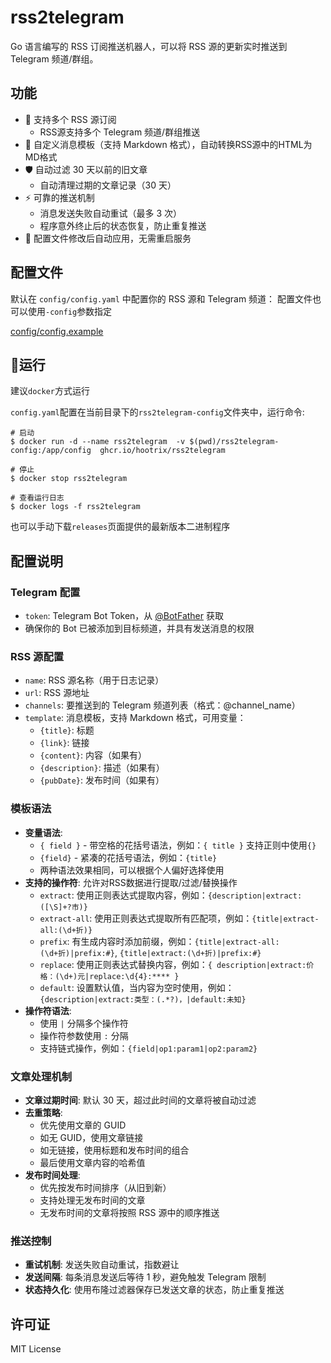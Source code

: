 # rss2telegram

Go 语言编写的 RSS 订阅推送机器人，可以将 RSS 源的更新实时推送到 Telegram 频道/群组。

## 功能

- 🚀 支持多个 RSS 源订阅
  - RSS源支持多个 Telegram 频道/群组推送
- 🎨 自定义消息模板（支持 Markdown 格式），自动转换RSS源中的HTML为MD格式
- 🛡️ 自动过滤 30 天以前的旧文章
  - 自动清理过期的文章记录（30 天）
- ⚡️ 可靠的推送机制
  -  消息发送失败自动重试（最多 3 次）
  -  程序意外终止后的状态恢复，防止重复推送
- 🎉 配置文件修改后自动应用，无需重启服务


## 配置文件
默认在 `config/config.yaml` 中配置你的 RSS 源和 Telegram 频道：
配置文件也可以使用`-config`参数指定

[config/config.example](config/config.yaml.example#L1)


## 🐳运行

建议`docker`方式运行

`config.yaml`配置在当前目录下的`rss2telegram-config`文件夹中，运行命令:
```
# 启动
$ docker run -d --name rss2telegram  -v $(pwd)/rss2telegram-config:/app/config  ghcr.io/hootrix/rss2telegram 

# 停止
$ docker stop rss2telegram

# 查看运行日志
$ docker logs -f rss2telegram

```

也可以手动下载`releases`页面提供的最新版本二进制程序


## 配置说明

### Telegram 配置
- `token`: Telegram Bot Token，从 [@BotFather](https://t.me/BotFather) 获取
- 确保你的 Bot 已被添加到目标频道，并具有发送消息的权限

### RSS 源配置
- `name`: RSS 源名称（用于日志记录）
- `url`: RSS 源地址
- `channels`: 要推送到的 Telegram 频道列表（格式：@channel_name）
- `template`: 消息模板，支持 Markdown 格式，可用变量：
  - `{title}`: 标题
  - `{link}`: 链接
  - `{content}`: 内容（如果有）
  - `{description}`: 描述（如果有）
  - `{pubDate}`: 发布时间（如果有）

### 模板语法
- **变量语法**:
  - `{ field }` - 带空格的花括号语法，例如：`{ title }` 支持正则中使用`{}`
  - `{field}` - 紧凑的花括号语法，例如：`{title}`
  - 两种语法效果相同，可以根据个人偏好选择使用
- **支持的操作符**:
  允许对RSS数据进行提取/过滤/替换操作
  - `extract`: 使用正则表达式提取内容，例如：`{description|extract:([\S]+?市)}`
  - `extract-all`: 使用正则表达式提取所有匹配项，例如：`{title|extract-all:(\d+折)}`
  - `prefix`: 有生成内容时添加前缀，例如：`{title|extract-all:(\d+折)|prefix:#}`, `{title|extract:(\d+折)|prefix:#}`
  - `replace`: 使用正则表达式替换内容，例如：`{ description|extract:价格：(\d+)元|replace:\d{4}:**** }`
  - `default`: 设置默认值，当内容为空时使用，例如：`{description|extract:类型：(.*?)，|default:未知}`
- **操作符语法**:
  - 使用 `|` 分隔多个操作符
  - 操作符参数使用 `:` 分隔
  - 支持链式操作，例如：`{field|op1:param1|op2:param2}`

### 文章处理机制
- **文章过期时间**: 默认 30 天，超过此时间的文章将被自动过滤
- **去重策略**: 
  - 优先使用文章的 GUID
  - 如无 GUID，使用文章链接
  - 如无链接，使用标题和发布时间的组合
  - 最后使用文章内容的哈希值
- **发布时间处理**:
  - 优先按发布时间排序（从旧到新）
  - 支持处理无发布时间的文章
  - 无发布时间的文章将按照 RSS 源中的顺序推送

### 推送控制
- **重试机制**: 发送失败自动重试，指数避让
- **发送间隔**: 每条消息发送后等待 1 秒，避免触发 Telegram 限制
- **状态持久化**: 使用布隆过滤器保存已发送文章的状态，防止重复推送

## 许可证

MIT License
